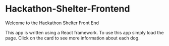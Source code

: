 # Hackathon-Shelter-Frontend

Welcome to the Hackathon Shelter Front End

This app is written using a React framework. To use this app simply load the page. Click on the card to see more information about each dog.